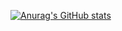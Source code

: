 [![Anurag's GitHub stats](https://github-readme-stats.vercel.app/api?username=looja1999)](https://github.com/anuraghazra/github-readme-stats)
